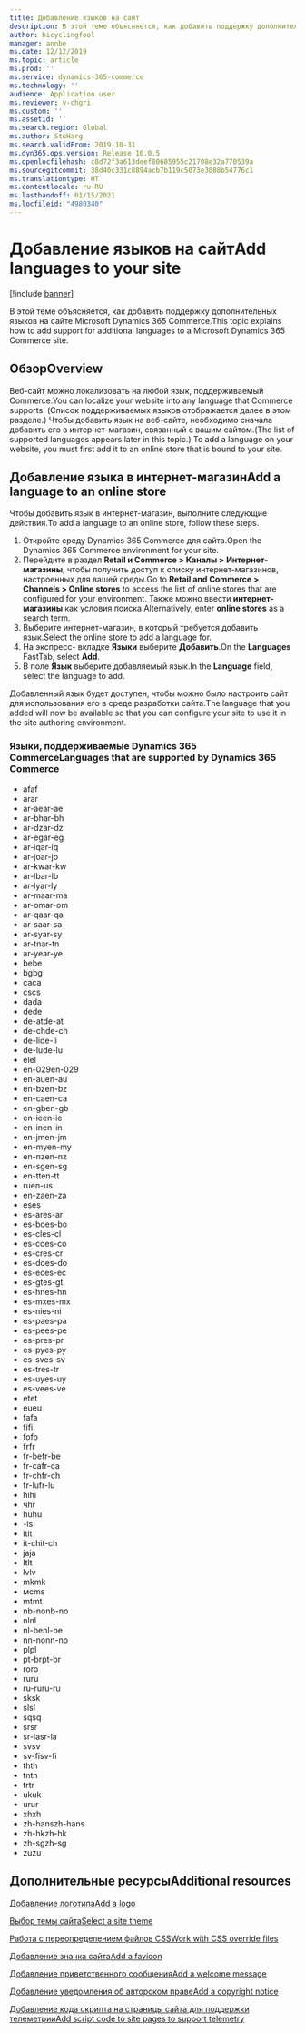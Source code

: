 ```yaml
---
title: Добавление языков на сайт
description: В этой теме объясняется, как добавить поддержку дополнительных языков на сайте Microsoft Dynamics 365 Commerce.
author: bicyclingfool
manager: annbe
ms.date: 12/12/2019
ms.topic: article
ms.prod: ''
ms.service: dynamics-365-commerce
ms.technology: ''
audience: Application user
ms.reviewer: v-chgri
ms.custom: ''
ms.assetid: ''
ms.search.region: Global
ms.author: StuHarg
ms.search.validFrom: 2019-10-31
ms.dyn365.ops.version: Release 10.0.5
ms.openlocfilehash: c8d72f3a613deef80685955c21708e32a770539a
ms.sourcegitcommit: 38d40c331c8894acb7b119c5073e3088b54776c1
ms.translationtype: HT
ms.contentlocale: ru-RU
ms.lasthandoff: 01/15/2021
ms.locfileid: "4980340"
---
```

# <a name="add-languages-to-your-site"></a><span data-ttu-id="232ce-103">Добавление языков на сайт</span><span class="sxs-lookup"><span data-stu-id="232ce-103">Add languages to your site</span></span>


[!include [banner](includes/banner.md)]

<span data-ttu-id="232ce-104">В этой теме объясняется, как добавить поддержку дополнительных языков на сайте Microsoft Dynamics 365 Commerce.</span><span class="sxs-lookup"><span data-stu-id="232ce-104">This topic explains how to add support for additional languages to a Microsoft Dynamics 365 Commerce site.</span></span>

## <a name="overview"></a><span data-ttu-id="232ce-105">Обзор</span><span class="sxs-lookup"><span data-stu-id="232ce-105">Overview</span></span>

<span data-ttu-id="232ce-106">Веб-сайт можно локализовать на любой язык, поддерживаемый Commerce.</span><span class="sxs-lookup"><span data-stu-id="232ce-106">You can localize your website into any language that Commerce supports.</span></span> <span data-ttu-id="232ce-107">(Список поддерживаемых языков отображается далее в этом разделе.) Чтобы добавить язык на веб-сайте, необходимо сначала добавить его в интернет-магазин, связанный с вашим сайтом.</span><span class="sxs-lookup"><span data-stu-id="232ce-107">(The list of supported languages appears later in this topic.) To add a language on your website, you must first add it to an online store that is bound to your site.</span></span>

## <a name="add-a-language-to-an-online-store"></a><span data-ttu-id="232ce-108">Добавление языка в интернет-магазин</span><span class="sxs-lookup"><span data-stu-id="232ce-108">Add a language to an online store</span></span>

<span data-ttu-id="232ce-109">Чтобы добавить язык в интернет-магазин, выполните следующие действия.</span><span class="sxs-lookup"><span data-stu-id="232ce-109">To add a language to an online store, follow these steps.</span></span>

1. <span data-ttu-id="232ce-110">Откройте среду Dynamics 365 Commerce для сайта.</span><span class="sxs-lookup"><span data-stu-id="232ce-110">Open the Dynamics 365 Commerce environment for your site.</span></span>
1. <span data-ttu-id="232ce-111">Перейдите в раздел **Retail и Commerce \> Каналы \> Интернет-магазины**, чтобы получить доступ к списку интернет-магазинов, настроенных для вашей среды.</span><span class="sxs-lookup"><span data-stu-id="232ce-111">Go to **Retail and Commerce \> Channels \> Online stores** to access the list of online stores that are configured for your environment.</span></span> <span data-ttu-id="232ce-112">Также можно ввести **интернет-магазины** как условия поиска.</span><span class="sxs-lookup"><span data-stu-id="232ce-112">Alternatively, enter **online stores** as a search term.</span></span>
1. <span data-ttu-id="232ce-113">Выберите интернет-магазин, в который требуется добавить язык.</span><span class="sxs-lookup"><span data-stu-id="232ce-113">Select the online store to add a language for.</span></span>
1. <span data-ttu-id="232ce-114">На экспресс- вкладке **Языки** выберите **Добавить**.</span><span class="sxs-lookup"><span data-stu-id="232ce-114">On the **Languages** FastTab, select **Add**.</span></span>
1. <span data-ttu-id="232ce-115">В поле **Язык** выберите добавляемый язык.</span><span class="sxs-lookup"><span data-stu-id="232ce-115">In the **Language** field, select the language to add.</span></span>

<span data-ttu-id="232ce-116">Добавленный язык будет доступен, чтобы можно было настроить сайт для использования его в среде разработки сайта.</span><span class="sxs-lookup"><span data-stu-id="232ce-116">The language that you added will now be available so that you can configure your site to use it in the site authoring environment.</span></span>

### <a name="languages-that-are-supported-by-dynamics-365-commerce"></a><span data-ttu-id="232ce-117">Языки, поддерживаемые Dynamics 365 Commerce</span><span class="sxs-lookup"><span data-stu-id="232ce-117">Languages that are supported by Dynamics 365 Commerce</span></span>

- <span data-ttu-id="232ce-118">af</span><span class="sxs-lookup"><span data-stu-id="232ce-118">af</span></span>
- <span data-ttu-id="232ce-119">ar</span><span class="sxs-lookup"><span data-stu-id="232ce-119">ar</span></span>
- <span data-ttu-id="232ce-120">ar-ae</span><span class="sxs-lookup"><span data-stu-id="232ce-120">ar-ae</span></span>
- <span data-ttu-id="232ce-121">ar-bh</span><span class="sxs-lookup"><span data-stu-id="232ce-121">ar-bh</span></span>
- <span data-ttu-id="232ce-122">ar-dz</span><span class="sxs-lookup"><span data-stu-id="232ce-122">ar-dz</span></span>
- <span data-ttu-id="232ce-123">ar-eg</span><span class="sxs-lookup"><span data-stu-id="232ce-123">ar-eg</span></span>
- <span data-ttu-id="232ce-124">ar-iq</span><span class="sxs-lookup"><span data-stu-id="232ce-124">ar-iq</span></span>
- <span data-ttu-id="232ce-125">ar-jo</span><span class="sxs-lookup"><span data-stu-id="232ce-125">ar-jo</span></span>
- <span data-ttu-id="232ce-126">ar-kw</span><span class="sxs-lookup"><span data-stu-id="232ce-126">ar-kw</span></span>
- <span data-ttu-id="232ce-127">ar-lb</span><span class="sxs-lookup"><span data-stu-id="232ce-127">ar-lb</span></span>
- <span data-ttu-id="232ce-128">ar-ly</span><span class="sxs-lookup"><span data-stu-id="232ce-128">ar-ly</span></span>
- <span data-ttu-id="232ce-129">ar-ma</span><span class="sxs-lookup"><span data-stu-id="232ce-129">ar-ma</span></span>
- <span data-ttu-id="232ce-130">ar-om</span><span class="sxs-lookup"><span data-stu-id="232ce-130">ar-om</span></span>
- <span data-ttu-id="232ce-131">ar-qa</span><span class="sxs-lookup"><span data-stu-id="232ce-131">ar-qa</span></span>
- <span data-ttu-id="232ce-132">ar-sa</span><span class="sxs-lookup"><span data-stu-id="232ce-132">ar-sa</span></span>
- <span data-ttu-id="232ce-133">ar-sy</span><span class="sxs-lookup"><span data-stu-id="232ce-133">ar-sy</span></span>
- <span data-ttu-id="232ce-134">ar-tn</span><span class="sxs-lookup"><span data-stu-id="232ce-134">ar-tn</span></span>
- <span data-ttu-id="232ce-135">ar-ye</span><span class="sxs-lookup"><span data-stu-id="232ce-135">ar-ye</span></span>
- <span data-ttu-id="232ce-136">be</span><span class="sxs-lookup"><span data-stu-id="232ce-136">be</span></span>
- <span data-ttu-id="232ce-137">bg</span><span class="sxs-lookup"><span data-stu-id="232ce-137">bg</span></span>
- <span data-ttu-id="232ce-138">ca</span><span class="sxs-lookup"><span data-stu-id="232ce-138">ca</span></span>
- <span data-ttu-id="232ce-139">cs</span><span class="sxs-lookup"><span data-stu-id="232ce-139">cs</span></span>
- <span data-ttu-id="232ce-140">da</span><span class="sxs-lookup"><span data-stu-id="232ce-140">da</span></span>
- <span data-ttu-id="232ce-141">de</span><span class="sxs-lookup"><span data-stu-id="232ce-141">de</span></span>
- <span data-ttu-id="232ce-142">de-at</span><span class="sxs-lookup"><span data-stu-id="232ce-142">de-at</span></span>
- <span data-ttu-id="232ce-143">de-ch</span><span class="sxs-lookup"><span data-stu-id="232ce-143">de-ch</span></span>
- <span data-ttu-id="232ce-144">de-li</span><span class="sxs-lookup"><span data-stu-id="232ce-144">de-li</span></span>
- <span data-ttu-id="232ce-145">de-lu</span><span class="sxs-lookup"><span data-stu-id="232ce-145">de-lu</span></span>
- <span data-ttu-id="232ce-146">el</span><span class="sxs-lookup"><span data-stu-id="232ce-146">el</span></span>
- <span data-ttu-id="232ce-147">en-029</span><span class="sxs-lookup"><span data-stu-id="232ce-147">en-029</span></span>
- <span data-ttu-id="232ce-148">en-au</span><span class="sxs-lookup"><span data-stu-id="232ce-148">en-au</span></span>
- <span data-ttu-id="232ce-149">en-bz</span><span class="sxs-lookup"><span data-stu-id="232ce-149">en-bz</span></span>
- <span data-ttu-id="232ce-150">en-ca</span><span class="sxs-lookup"><span data-stu-id="232ce-150">en-ca</span></span>
- <span data-ttu-id="232ce-151">en-gb</span><span class="sxs-lookup"><span data-stu-id="232ce-151">en-gb</span></span>
- <span data-ttu-id="232ce-152">en-ie</span><span class="sxs-lookup"><span data-stu-id="232ce-152">en-ie</span></span>
- <span data-ttu-id="232ce-153">en-in</span><span class="sxs-lookup"><span data-stu-id="232ce-153">en-in</span></span>
- <span data-ttu-id="232ce-154">en-jm</span><span class="sxs-lookup"><span data-stu-id="232ce-154">en-jm</span></span>
- <span data-ttu-id="232ce-155">en-my</span><span class="sxs-lookup"><span data-stu-id="232ce-155">en-my</span></span>
- <span data-ttu-id="232ce-156">en-nz</span><span class="sxs-lookup"><span data-stu-id="232ce-156">en-nz</span></span>
- <span data-ttu-id="232ce-157">en-sg</span><span class="sxs-lookup"><span data-stu-id="232ce-157">en-sg</span></span>
- <span data-ttu-id="232ce-158">en-tt</span><span class="sxs-lookup"><span data-stu-id="232ce-158">en-tt</span></span>
- <span data-ttu-id="232ce-159">ru</span><span class="sxs-lookup"><span data-stu-id="232ce-159">en-us</span></span>
- <span data-ttu-id="232ce-160">en-za</span><span class="sxs-lookup"><span data-stu-id="232ce-160">en-za</span></span>
- <span data-ttu-id="232ce-161">es</span><span class="sxs-lookup"><span data-stu-id="232ce-161">es</span></span>
- <span data-ttu-id="232ce-162">es-ar</span><span class="sxs-lookup"><span data-stu-id="232ce-162">es-ar</span></span>
- <span data-ttu-id="232ce-163">es-bo</span><span class="sxs-lookup"><span data-stu-id="232ce-163">es-bo</span></span>
- <span data-ttu-id="232ce-164">es-cl</span><span class="sxs-lookup"><span data-stu-id="232ce-164">es-cl</span></span>
- <span data-ttu-id="232ce-165">es-co</span><span class="sxs-lookup"><span data-stu-id="232ce-165">es-co</span></span>
- <span data-ttu-id="232ce-166">es-cr</span><span class="sxs-lookup"><span data-stu-id="232ce-166">es-cr</span></span>
- <span data-ttu-id="232ce-167">es-do</span><span class="sxs-lookup"><span data-stu-id="232ce-167">es-do</span></span>
- <span data-ttu-id="232ce-168">es-ec</span><span class="sxs-lookup"><span data-stu-id="232ce-168">es-ec</span></span>
- <span data-ttu-id="232ce-169">es-gt</span><span class="sxs-lookup"><span data-stu-id="232ce-169">es-gt</span></span>
- <span data-ttu-id="232ce-170">es-hn</span><span class="sxs-lookup"><span data-stu-id="232ce-170">es-hn</span></span>
- <span data-ttu-id="232ce-171">es-mx</span><span class="sxs-lookup"><span data-stu-id="232ce-171">es-mx</span></span>
- <span data-ttu-id="232ce-172">es-ni</span><span class="sxs-lookup"><span data-stu-id="232ce-172">es-ni</span></span>
- <span data-ttu-id="232ce-173">es-pa</span><span class="sxs-lookup"><span data-stu-id="232ce-173">es-pa</span></span>
- <span data-ttu-id="232ce-174">es-pe</span><span class="sxs-lookup"><span data-stu-id="232ce-174">es-pe</span></span>
- <span data-ttu-id="232ce-175">es-pr</span><span class="sxs-lookup"><span data-stu-id="232ce-175">es-pr</span></span>
- <span data-ttu-id="232ce-176">es-py</span><span class="sxs-lookup"><span data-stu-id="232ce-176">es-py</span></span>
- <span data-ttu-id="232ce-177">es-sv</span><span class="sxs-lookup"><span data-stu-id="232ce-177">es-sv</span></span>
- <span data-ttu-id="232ce-178">es-tr</span><span class="sxs-lookup"><span data-stu-id="232ce-178">es-tr</span></span>
- <span data-ttu-id="232ce-179">es-uy</span><span class="sxs-lookup"><span data-stu-id="232ce-179">es-uy</span></span>
- <span data-ttu-id="232ce-180">es-ve</span><span class="sxs-lookup"><span data-stu-id="232ce-180">es-ve</span></span>
- <span data-ttu-id="232ce-181">et</span><span class="sxs-lookup"><span data-stu-id="232ce-181">et</span></span>
- <span data-ttu-id="232ce-182">eu</span><span class="sxs-lookup"><span data-stu-id="232ce-182">eu</span></span>
- <span data-ttu-id="232ce-183">fa</span><span class="sxs-lookup"><span data-stu-id="232ce-183">fa</span></span>
- <span data-ttu-id="232ce-184">fi</span><span class="sxs-lookup"><span data-stu-id="232ce-184">fi</span></span>
- <span data-ttu-id="232ce-185">fo</span><span class="sxs-lookup"><span data-stu-id="232ce-185">fo</span></span>
- <span data-ttu-id="232ce-186">fr</span><span class="sxs-lookup"><span data-stu-id="232ce-186">fr</span></span>
- <span data-ttu-id="232ce-187">fr-be</span><span class="sxs-lookup"><span data-stu-id="232ce-187">fr-be</span></span>
- <span data-ttu-id="232ce-188">fr-ca</span><span class="sxs-lookup"><span data-stu-id="232ce-188">fr-ca</span></span>
- <span data-ttu-id="232ce-189">fr-ch</span><span class="sxs-lookup"><span data-stu-id="232ce-189">fr-ch</span></span>
- <span data-ttu-id="232ce-190">fr-lu</span><span class="sxs-lookup"><span data-stu-id="232ce-190">fr-lu</span></span>
- <span data-ttu-id="232ce-191">hi</span><span class="sxs-lookup"><span data-stu-id="232ce-191">hi</span></span>
- <span data-ttu-id="232ce-192">ч</span><span class="sxs-lookup"><span data-stu-id="232ce-192">hr</span></span>
- <span data-ttu-id="232ce-193">hu</span><span class="sxs-lookup"><span data-stu-id="232ce-193">hu</span></span>
- <span data-ttu-id="232ce-194">-</span><span class="sxs-lookup"><span data-stu-id="232ce-194">is</span></span>
- <span data-ttu-id="232ce-195">it</span><span class="sxs-lookup"><span data-stu-id="232ce-195">it</span></span>
- <span data-ttu-id="232ce-196">it-ch</span><span class="sxs-lookup"><span data-stu-id="232ce-196">it-ch</span></span>
- <span data-ttu-id="232ce-197">ja</span><span class="sxs-lookup"><span data-stu-id="232ce-197">ja</span></span>
- <span data-ttu-id="232ce-198">lt</span><span class="sxs-lookup"><span data-stu-id="232ce-198">lt</span></span>
- <span data-ttu-id="232ce-199">lv</span><span class="sxs-lookup"><span data-stu-id="232ce-199">lv</span></span>
- <span data-ttu-id="232ce-200">mk</span><span class="sxs-lookup"><span data-stu-id="232ce-200">mk</span></span>
- <span data-ttu-id="232ce-201">мс</span><span class="sxs-lookup"><span data-stu-id="232ce-201">ms</span></span>
- <span data-ttu-id="232ce-202">mt</span><span class="sxs-lookup"><span data-stu-id="232ce-202">mt</span></span>
- <span data-ttu-id="232ce-203">nb-no</span><span class="sxs-lookup"><span data-stu-id="232ce-203">nb-no</span></span>
- <span data-ttu-id="232ce-204">nl</span><span class="sxs-lookup"><span data-stu-id="232ce-204">nl</span></span>
- <span data-ttu-id="232ce-205">nl-be</span><span class="sxs-lookup"><span data-stu-id="232ce-205">nl-be</span></span>
- <span data-ttu-id="232ce-206">nn-no</span><span class="sxs-lookup"><span data-stu-id="232ce-206">nn-no</span></span>
- <span data-ttu-id="232ce-207">pl</span><span class="sxs-lookup"><span data-stu-id="232ce-207">pl</span></span>
- <span data-ttu-id="232ce-208">pt-br</span><span class="sxs-lookup"><span data-stu-id="232ce-208">pt-br</span></span>
- <span data-ttu-id="232ce-209">ro</span><span class="sxs-lookup"><span data-stu-id="232ce-209">ro</span></span>
- <span data-ttu-id="232ce-210">ru</span><span class="sxs-lookup"><span data-stu-id="232ce-210">ru</span></span>
- <span data-ttu-id="232ce-211">ru-ru</span><span class="sxs-lookup"><span data-stu-id="232ce-211">ru-ru</span></span>
- <span data-ttu-id="232ce-212">sk</span><span class="sxs-lookup"><span data-stu-id="232ce-212">sk</span></span>
- <span data-ttu-id="232ce-213">sl</span><span class="sxs-lookup"><span data-stu-id="232ce-213">sl</span></span>
- <span data-ttu-id="232ce-214">sq</span><span class="sxs-lookup"><span data-stu-id="232ce-214">sq</span></span>
- <span data-ttu-id="232ce-215">sr</span><span class="sxs-lookup"><span data-stu-id="232ce-215">sr</span></span>
- <span data-ttu-id="232ce-216">sr-la</span><span class="sxs-lookup"><span data-stu-id="232ce-216">sr-la</span></span>
- <span data-ttu-id="232ce-217">sv</span><span class="sxs-lookup"><span data-stu-id="232ce-217">sv</span></span>
- <span data-ttu-id="232ce-218">sv-fi</span><span class="sxs-lookup"><span data-stu-id="232ce-218">sv-fi</span></span>
- <span data-ttu-id="232ce-219">th</span><span class="sxs-lookup"><span data-stu-id="232ce-219">th</span></span>
- <span data-ttu-id="232ce-220">tn</span><span class="sxs-lookup"><span data-stu-id="232ce-220">tn</span></span>
- <span data-ttu-id="232ce-221">tr</span><span class="sxs-lookup"><span data-stu-id="232ce-221">tr</span></span>
- <span data-ttu-id="232ce-222">uk</span><span class="sxs-lookup"><span data-stu-id="232ce-222">uk</span></span>
- <span data-ttu-id="232ce-223">ur</span><span class="sxs-lookup"><span data-stu-id="232ce-223">ur</span></span>
- <span data-ttu-id="232ce-224">xh</span><span class="sxs-lookup"><span data-stu-id="232ce-224">xh</span></span>
- <span data-ttu-id="232ce-225">zh-hans</span><span class="sxs-lookup"><span data-stu-id="232ce-225">zh-hans</span></span>
- <span data-ttu-id="232ce-226">zh-hk</span><span class="sxs-lookup"><span data-stu-id="232ce-226">zh-hk</span></span>
- <span data-ttu-id="232ce-227">zh-sg</span><span class="sxs-lookup"><span data-stu-id="232ce-227">zh-sg</span></span>
- <span data-ttu-id="232ce-228">zu</span><span class="sxs-lookup"><span data-stu-id="232ce-228">zu</span></span>

## <a name="additional-resources"></a><span data-ttu-id="232ce-229">Дополнительные ресурсы</span><span class="sxs-lookup"><span data-stu-id="232ce-229">Additional resources</span></span>

[<span data-ttu-id="232ce-230">Добавление логотипа</span><span class="sxs-lookup"><span data-stu-id="232ce-230">Add a logo</span></span>](add-logo.md)

[<span data-ttu-id="232ce-231">Выбор темы сайта</span><span class="sxs-lookup"><span data-stu-id="232ce-231">Select a site theme</span></span>](select-site-theme.md)

[<span data-ttu-id="232ce-232">Работа с переопределением файлов CSS</span><span class="sxs-lookup"><span data-stu-id="232ce-232">Work with CSS override files</span></span>](css-override-files.md)

[<span data-ttu-id="232ce-233">Добавление значка сайта</span><span class="sxs-lookup"><span data-stu-id="232ce-233">Add a favicon</span></span>](add-favicon.md)

[<span data-ttu-id="232ce-234">Добавление приветственного сообщения</span><span class="sxs-lookup"><span data-stu-id="232ce-234">Add a welcome message</span></span>](add-welcome-message.md)

[<span data-ttu-id="232ce-235">Добавление уведомления об авторском праве</span><span class="sxs-lookup"><span data-stu-id="232ce-235">Add a copyright notice</span></span>](add-copyright-notice.md)

[<span data-ttu-id="232ce-236">Добавление кода скрипта на страницы сайта для поддержки телеметрии</span><span class="sxs-lookup"><span data-stu-id="232ce-236">Add script code to site pages to support telemetry</span></span>](add-telemetry.md)
